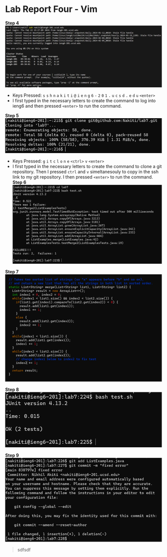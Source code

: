 # Lab Report Four - Vim

**Step 4**
![image_one](093441.png)
- Keys Pressed:  `s` `s` `h` `n` `a` `k` `i` `t` `i` `@` `i` `e` `n` `g` `6` `-` `2` `0` `1` `.` `u` `c` `s` `d` `.` `e` `d` `u` `<enter>`
- I first typed in the necessary letters to create the command to log into ieng6 and then pressed `<enter>` to run the command. 

**Step 5**
\
![image_two](123759.png)
- Keys Pressed: `g` `i` `t` `c` `l` `o` `n` `e` `<ctrl>` `v` `<enter>`
- I first typed in the necessary letters to create the command to clone a git repository. Then I pressed `ctrl` and `v` simeltanesouly to copy in the ssh link to my git repository. I then pressed `<enter>` to run the command. 
**Step 6**
\
![image_three](134409.png)

**Step 7**
\
![image_four](135311.png)

**Step 8**
\
![image_five](135446.png)

**Step 9**
\
![image_six](135723.png)

> sdfsdf
> 
